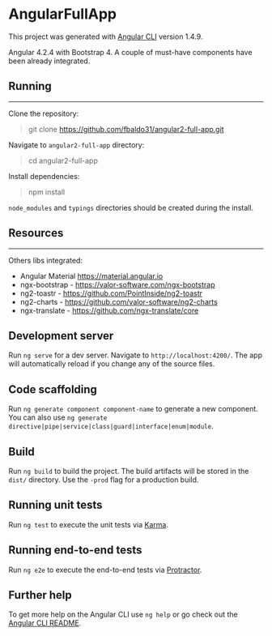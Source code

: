 # AngularFullApp

This project was generated with [Angular CLI](https://github.com/angular/angular-cli) version 1.4.9.

Angular 4.2.4 with Bootstrap 4. A couple of must-have components have
been already integrated.

## Running
-------

Clone the repository:

> git clone https://github.com/fbaldo31/angular2-full-app.git

Navigate to `angular2-full-app` directory:

> cd angular2-full-app

Install dependencies:

> npm install

`node_modules` and `typings` directories should be created during the install.

## Resources
---------
Others libs integrated:
- Angular Material https://material.angular.io
- ngx-bootstrap - https://valor-software.com/ngx-bootstrap
- ng2-toastr - https://github.com/PointInside/ng2-toastr
- ng2-charts - https://github.com/valor-software/ng2-charts
- ngx-translate - https://github.com/ngx-translate/core

## Development server

Run `ng serve` for a dev server. Navigate to `http://localhost:4200/`. The app will automatically reload if you change any of the source files.

## Code scaffolding

Run `ng generate component component-name` to generate a new component. You can also use `ng generate directive|pipe|service|class|guard|interface|enum|module`.

## Build

Run `ng build` to build the project. The build artifacts will be stored in the `dist/` directory. Use the `-prod` flag for a production build.

## Running unit tests

Run `ng test` to execute the unit tests via [Karma](https://karma-runner.github.io).

## Running end-to-end tests

Run `ng e2e` to execute the end-to-end tests via [Protractor](http://www.protractortest.org/).

## Further help

To get more help on the Angular CLI use `ng help` or go check out the [Angular CLI README](https://github.com/angular/angular-cli/blob/master/README.md).
